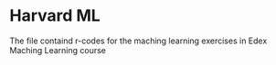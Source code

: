 # Harvard ML
The file containd r-codes for the maching learning exercises in Edex Maching Learning course
